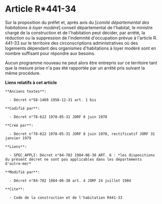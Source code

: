 # Article R*441-34

Sur la proposition du préfet et, après avis du [*comité départemental des habitations à loyer modéré*] conseil départemental
de l'habitat, le ministre chargé de la construction et de l'habitation peut décider, par arrêté, la réduction ou la
suppression de l'indemnité d'occupation prévue à l'article R. 441-33 sur le territoire des circonscriptions administratives
où des logements dépendant des organismes d'habitations à loyer modéré sont en nombre suffisant pour répondre aux besoins.

Aucun programme nouveau ne peut alors être entrepris sur ce territoire tant que la mesure prise n'a pas été rapportée par un
arrêté pris suivant la même procédure.

**Liens relatifs à cet article**

	**Anciens textes**:

	  - Décret n°58-1469 1958-12-31 art. 1 bis

	**Codifié par**:

	  - Décret n°78-622 1978-05-31 JORF 8 juin 1978

	**Créé par**:

	  - Décret n°78-622 1978-05-31 JORF 8 juin 1978, rectificatif JORF 31 janvier 1979

	**Liens**:

	  - SPEC_APPLI: Décret n°84-702 1984-06-30 ART. 6 : *les dispositions du présent décret ne sont pas applicables dans les départements d'outre-mer*

	**Modifié par**:

	  - Décret n°84-702 1984-06-30 art. 4 JORF 24 juillet 1984

	**Cite**:

	  - Code de la construction et de l'habitation R441-33
